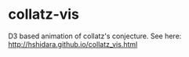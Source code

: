 # collatz-vis
D3 based animation of collatz's conjecture. See here: http://hshidara.github.io/collatz_vis.html
